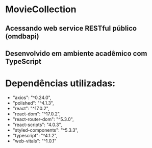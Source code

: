 # MovieCollection

## Acessando web service RESTful público (omdbapi)
## Desenvolvido em ambiente acadêmico com TypeScript

# Dependências utilizadas:
-   "axios": "^0.24.0",
-   "polished": "^4.1.3",
-   "react": "^17.0.2",
-   "react-dom": "^17.0.2",
-   "react-router-dom": "^5.3.0",
-   "react-scripts": "4.0.3",
-   "styled-components": "^5.3.3",
-   "typescript": "^4.1.2",
-   "web-vitals": "^1.0.1"
